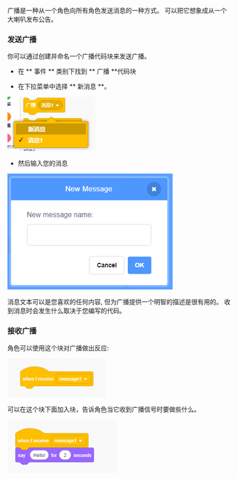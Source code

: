 广播是一种从一个角色向所有角色发送消息的一种方式。 可以把它想象成从一个大喇叭发布公告。

### 发送广播

你可以通过创建并命名一个广播代码块来发送广播。

+ 在 ** 事件 ** 类别下找到 ** 广播 **代码块

+ 在下拉菜单中选择 ** 新消息 **。

![广播块下拉列表](images/broadcast-block.png)

+ 然后输入您的消息

![创建广播](images/new-broadcast.png)

消息文本可以是您喜欢的任何内容, 但为广播提供一个明智的描述是很有用的。 收到消息时会发生什么取决于您编写的代码。

### 接收广播

角色可以使用这个块对广播做出反应:

![接收广播](images/receive-a-broadcast.png)

可以在这个块下面加入块，告诉角色当它收到广播信号时要做些什么。

![接收样例](images/receive-example.png)